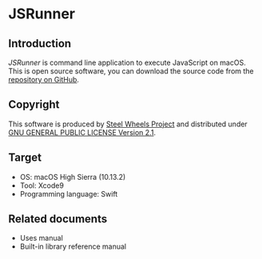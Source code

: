 # JSRunner

## Introduction
*JSRunner* is command line application to execute JavaScript on macOS.
This is open source software, you can download the source code from the [repository on GitHub](https://github.com/steelwheels/JSRunner).

## Copyright
This software is produced by [Steel Wheels Project](http://steelwheels.github.io) and distributed under
[GNU GENERAL PUBLIC LICENSE Version 2.1](https://www.gnu.org/licenses/old-licenses/gpl-2.0.en.html#SEC1).

## Target
* OS: macOS High Sierra (10.13.2)
* Tool: Xcode9
* Programming language: Swift

## Related documents
* Uses manual
* Built-in library reference manual
